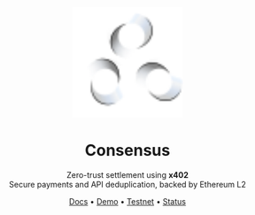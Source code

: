 <p align="center">
  <picture>
    <source srcset="assets/logo-dark.svg" media="(prefers-color-scheme: dark)">
    <source srcset="assets/logo-light.svg" media="(prefers-color-scheme: light)">
    <img src="assets/logo-light.svg" alt="Consensus logo" width="200" />
  </picture>
</p>

<h1 align="center">Consensus</h1>

<p align="center">
  Zero-trust settlement using <strong>x402</strong><br>
  Secure payments and API deduplication, backed by Ethereum L2
</p>

<p align="center">
  <a href="#">Docs</a> •
  <a href="#">Demo</a> •
  <a href="#">Testnet</a> •
  <a href="#">Status</a>
</p>
